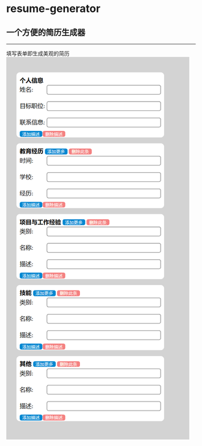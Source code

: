 # resume-generator
## 一个方便的简历生成器
---
填写表单即生成美观的简历
![demo](https://github.com/onecun/resume-generator/blob/master/demo.png)
